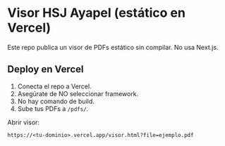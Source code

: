 # Visor HSJ Ayapel (estático en Vercel)

Este repo publica un visor de PDFs estático sin compilar. No usa Next.js.

## Deploy en Vercel

1. Conecta el repo a Vercel.
2. Asegúrate de NO seleccionar framework.
3. No hay comando de build.
4. Sube tus PDFs a `/pdfs/`.

Abrir visor:
```
https://<tu-dominio>.vercel.app/visor.html?file=ejemplo.pdf
```

